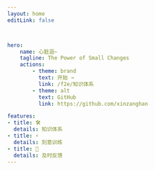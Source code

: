 ```yaml
---
layout: home
editLink: false



hero:
    name: 心脏涵~
    tagline: The Power of Small Changes
    actions:
        - theme: brand
          text: 开始 →
          link: /f2e/知识体系
        - theme: alt
          text: GitHub
          link: https://github.com/xinzanghan

features:
- title: 🛠️
  details: 知识体系
- title: ⚡️
  details: 刻意训练
- title: 📃
  details: 及时反馈
---
```

